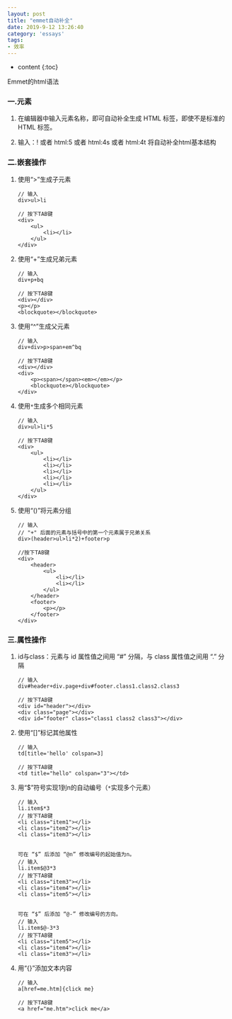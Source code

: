```yaml
---
layout: post
title: "emmet自动补全"
date: 2019-9-12 13:26:40
category: 'essays'
tags:
- 效率
---
```

* content
{:toc}

Emmet的html语法












### 一.元素

1. 在编辑器中输入元素名称，即可自动补全生成 HTML 标签，即使不是标准的 HTML 标签。

2. 输入：! 或者 html:5 或者 html:4s 或者 html:4t 将自动补全html基本结构

### 二.嵌套操作

1. 使用“>”生成子元素

    ```
    // 输入
    div>ul>li

    // 按下TAB键
    <div>
        <ul>
            <li></li>
        </ul>
    </div>
    ```

2. 使用“+”生成兄弟元素

    ```
    // 输入
    div+p+bq

    // 按下TAB键
    <div></div>
    <p></p>
    <blockquote></blockquote>
    ```

3. 使用“^”生成父元素

    ```
    // 输入
    div+div>p>span+em^bq

    // 按下TAB键
    <div></div>
    <div>
        <p><span></span><em></em></p>
        <blockquote></blockquote>
    </div>
    ```

4. 使用`*`生成多个相同元素

    ```
    // 输入
    div>ul>li*5

    // 按下TAB键
    <div>
        <ul>
            <li></li>
            <li></li>
            <li></li>
            <li></li>
            <li></li>
        </ul>
    </div>
    ```

5. 使用“()”将元素分组
    ```
    // 输入
    // "+" 后面的元素与括号中的第一个元素属于兄弟关系
    div>(header>ul>li*2)+footer>p

    //按下TAB键
    <div>
        <header>
            <ul>
                <li></li>
                <li></li>
            </ul>
        </header>
        <footer>
            <p></p>
        </footer>
    </div>
    ```

### 三.属性操作

1. id与class：元素与 id 属性值之间用 “#” 分隔，与 class 属性值之间用 “.” 分隔
    ```
    // 输入
    div#header+div.page+div#footer.class1.class2.class3

    // 按下TAB键
    <div id="header"></div>
    <div class="page"></div>
    <div id="footer" class="class1 class2 class3"></div>
    ```

2. 使用“[]”标记其他属性
    ```
    // 输入
    td[title='hello' colspan=3]

    // 按下TAB键
    <td title="hello" colspan="3"></td>
    ```

3. 用“$”符号实现1到n的自动编号（`*`实现多个元素）
    ```
    // 输入
    li.item$*3
    // 按下TAB键
    <li class="item1"></li>
    <li class="item2"></li>
    <li class="item3"></li>


    可在 “$” 后添加 “@n” 修改编号的起始值为n。
    // 输入
    li.item$@3*3
    // 按下TAB键
    <li class="item3"></li>
    <li class="item4"></li>
    <li class="item5"></li>


    可在 “$” 后添加 “@-” 修改编号的方向。
    // 输入
    li.item$@-3*3
    // 按下TAB键
    <li class="item5"></li>
    <li class="item4"></li>
    <li class="item3"></li>
    ```

4. 用“{}”添加文本内容
    ```
    // 输入
    a[href=me.htm]{click me}

    // 按下TAB键
    <a href="me.htm">click me</a>
    ```




